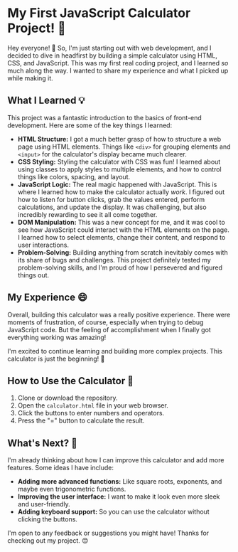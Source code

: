# My First JavaScript Calculator Project! 🎉

Hey everyone! 👋  So, I'm just starting out with web development, and I decided to dive in headfirst by building a simple calculator using HTML, CSS, and JavaScript.  This was my first real coding project, and I learned *so* much along the way.  I wanted to share my experience and what I picked up while making it.

## What I Learned 💡

This project was a fantastic introduction to the basics of front-end development. Here are some of the key things I learned:

* **HTML Structure:** I got a much better grasp of how to structure a web page using HTML elements.  Things like `<div>` for grouping elements and `<input>` for the calculator's display became much clearer.
* **CSS Styling:**  Styling the calculator with CSS was fun! I learned about using classes to apply styles to multiple elements, and how to control things like colors, spacing, and layout.
* **JavaScript Logic:** The real magic happened with JavaScript.  This is where I learned how to make the calculator actually *work*. I figured out how to listen for button clicks, grab the values entered, perform calculations, and update the display. It was challenging, but also incredibly rewarding to see it all come together.
* **DOM Manipulation:** This was a new concept for me, and it was cool to see how JavaScript could interact with the HTML elements on the page. I learned how to select elements, change their content, and respond to user interactions.
* **Problem-Solving:** Building anything from scratch inevitably comes with its share of bugs and challenges.  This project definitely tested my problem-solving skills, and I'm proud of how I persevered and figured things out.

## My Experience 😄

Overall, building this calculator was a really positive experience.  There were moments of frustration, of course, especially when trying to debug JavaScript code. But the feeling of accomplishment when I finally got everything working was amazing!

I'm excited to continue learning and building more complex projects.  This calculator is just the beginning! 🚀

## How to Use the Calculator 🧮

1.  Clone or download the repository.
2.  Open the `calculator.html` file in your web browser.
3.  Click the buttons to enter numbers and operators.
4.  Press the "=" button to calculate the result.

## What's Next? 🤔

I'm already thinking about how I can improve this calculator and add more features.  Some ideas I have include:

* **Adding more advanced functions:**  Like square roots, exponents, and maybe even trigonometric functions.
* **Improving the user interface:**  I want to make it look even more sleek and user-friendly.
* **Adding keyboard support:**  So you can use the calculator without clicking the buttons.

I'm open to any feedback or suggestions you might have!  Thanks for checking out my project. 😊
